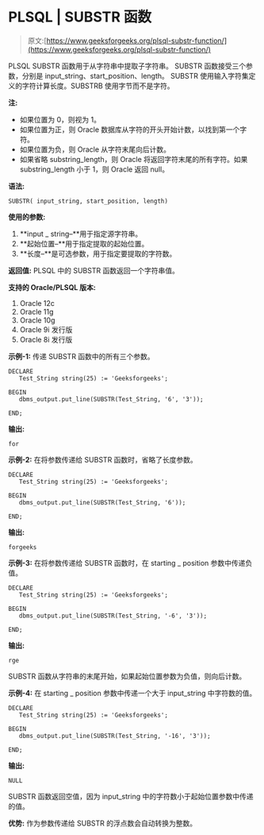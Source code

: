 # PLSQL | SUBSTR 函数

> 原文:[https://www.geeksforgeeks.org/plsql-substr-function/](https://www.geeksforgeeks.org/plsql-substr-function/)

PLSQL SUBSTR 函数用于从字符串中提取子字符串。
SUBSTR 函数接受三个参数，分别是 input_string、start_position、length。
SUBSTR 使用输入字符集定义的字符计算长度。SUBSTRB 使用字节而不是字符。

**注:**

*   如果位置为 0，则视为 1。
*   如果位置为正，则 Oracle 数据库从字符的开头开始计数，以找到第一个字符。
*   如果位置为负，则 Oracle 从字符末尾向后计数。
*   如果省略 substring_length，则 Oracle 将返回字符末尾的所有字符。如果 substring_length 小于 1，则 Oracle 返回 null。

**语法:**

```
SUBSTR( input_string, start_position, length)
```

**使用的参数:**

1.  **input _ string–**用于指定源字符串。
2.  **起始位置–**用于指定提取的起始位置。
3.  **长度–**是可选参数，用于指定要提取的字符数。

**返回值:**
PLSQL 中的 SUBSTR 函数返回一个字符串值。

**支持的 Oracle/PLSQL 版本:**

1.  Oracle 12c
2.  Oracle 11g
3.  Oracle 10g
4.  Oracle 9i 发行版
5.  Oracle 8i 发行版

**示例-1:** 传递 SUBSTR 函数中的所有三个参数。

```
DECLARE 
   Test_String string(25) := 'Geeksforgeeks';

BEGIN 
   dbms_output.put_line(SUBSTR(Test_String, '6', '3')); 

END;      
```

**输出:**

```
for
```

**示例-2:** 在将参数传递给 SUBSTR 函数时，省略了长度参数。

```
DECLARE 
   Test_String string(25) := 'Geeksforgeeks';

BEGIN 
   dbms_output.put_line(SUBSTR(Test_String, '6')); 

END;    
```

**输出:**

```
forgeeks 
```

**示例-3:** 在将参数传递给 SUBSTR 函数时，在 starting _ position 参数中传递负值。

```
DECLARE 
   Test_String string(25) := 'Geeksforgeeks';

BEGIN 
   dbms_output.put_line(SUBSTR(Test_String, '-6', '3')); 

END;     
```

**输出:**

```
rge 
```

SUBSTR 函数从字符串的末尾开始，如果起始位置参数为负值，则向后计数。

**示例-4:** 在 starting _ position 参数中传递一个大于 input_string 中字符数的值。

```
DECLARE 
   Test_String string(25) := 'Geeksforgeeks';

BEGIN 
   dbms_output.put_line(SUBSTR(Test_String, '-16', '3')); 

END; 
```

**输出:**

```
NULL 
```

SUBSTR 函数返回空值，因为 input_string 中的字符数小于起始位置参数中传递的值。

**优势:**
作为参数传递给 SUBSTR 的浮点数会自动转换为整数。